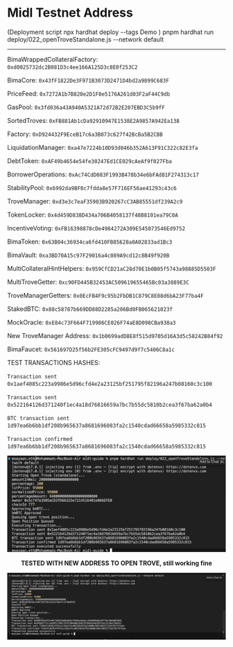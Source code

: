# Midl Testnet Address

(Deployment script npx hardhat deploy --tags Demo )
pnpm hardhat run deploy/022_openTroveStandalone.js --network default

---

BimaWrappedCollateralFactory: `0xd0025732dc2B081D3c4ee166A125D3c8E0f253C2`

BimaCore: `0x43fF1822De3F971B3073D2471D4bd2a9899C683F`

PriceFeed: `0x7272A1b7B820e2D1F0e5176A261d03F2aF44C9db`

GasPool: `0x3fd036a43A940A5321A72d72B2E207EBD3C5b9fF`

SortedTroves: `0xFB881Ab1cDa92910947E1538E2A9857A942Ea138`

Factory: `0xD924432F9EceB17c6a3B073c627f42BcBa5B2CBB`

LiquidationManager: `0xa47e7224b10D93d046b352A613F91C322c82E3fa`

DebtToken: `0xAF49b4654e54fe30247Ed1CE029cAeAf9f027Fba`

BorrowerOperations: `0xAc74CdD083F1993B478b34e6bFAd81F274313c17`

StabilityPool: `0x6992da9BF0c7fdda8e57F716EF56ae41293c43c6`

TroveManager: `0xd3e3c7eaF35903B920267cC3AB85551df239A2c9`

TokenLocker: `0x4d459D838D434a706B4058137f48B8101ea79C0A`

IncentiveVoting: `0xFB16398878cDe4984272A309E545073546Ed9752`

BimaToken: `0x63B04c36934ca6fd410FB85628a0A02833ad1Bc3`

BimaVault: `0xa3BD70A15c97F29016a4c089A9cd12c8B49f920B`

MultiCollateralHintHelpers: `0x959CfCD21aC28d70E1b0B05f5743a98885D5503F`

MultiTroveGetter: `0xc90FD445B32453AC509619655465Bc03a3889E3C`

TroveManagerGetters: `0x0EcFB4F9c95b2FbDB1C879C8E08d6bA23F77ba4F`

StakedBTC: `0x88c58787b669DD88D2285a206Bd0FB065621023f`

MockOracle: `0xE84c73F664F719986CE026F74aE8D098CBa938a3`

New TroveManager Address: `0x1b0699adD8E8f515d9705d16A3d5c58242B84f92`

BimaFaucet: `0x561697D25f56b2FE305cFC9497d9f7c5406C8a1c`

TEST TRANSACTIONS HASHES:

`Transaction sent 0x1aef4085c223a9986e5d96cfd4e2a23125bf251795f82196a247b08160c3c100`

`Transaction sent 0x522164126d371240f1ec4a18d76816659a7bc7b55dc5810b2cea3f67ba62a0b4`

`BTC transaction sent 1d97ea6b6bb1df208b965637a8681696083fa2c1540cdad66658a5985332c815`

`Transaction confirmed 1d97ea6b6bb1df208b965637a8681696083fa2c1540cdad66658a5985332c815`

<div align="center">
  <img src="./test.png" alt="Test run screenshot" width="800" />
</div>

<p align="center"><strong>TESTED WITH NEW ADDRESS TO OPEN TROVE, still working fine</strong></p>

<div align="center">
  <img src="./test2.png" alt="Test run screenshot 2" width="800" />
  
</div>
